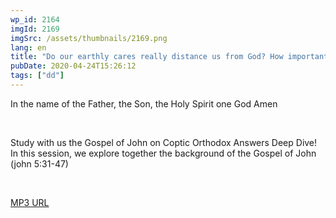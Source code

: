 ```yaml
---
wp_id: 2164
imgId: 2169
imgSrc: /assets/thumbnails/2169.png
lang: en
title: "Do our earthly cares really distance us from God? How important is Scripture?  by Fr. Gabriel Wissa"
pubDate: 2020-04-24T15:26:12
tags: ["dd"]
---
```

<!-- page: 6 -->

<p>In the name of the Father, the Son, the Holy Spirit one God Amen</p>
<p>&nbsp;</p>
<p>Study with us the Gospel of John on Coptic Orthodox Answers Deep Dive! In this session, we explore together the background of the Gospel of John (john 5:31-47)</p>
<p>&nbsp;</p>
<p><a href="https://drive.google.com/open?id=1f1iwgA9GiE7sb769lU7YP9NgSxcMMFWi">MP3 URL</a></p>
